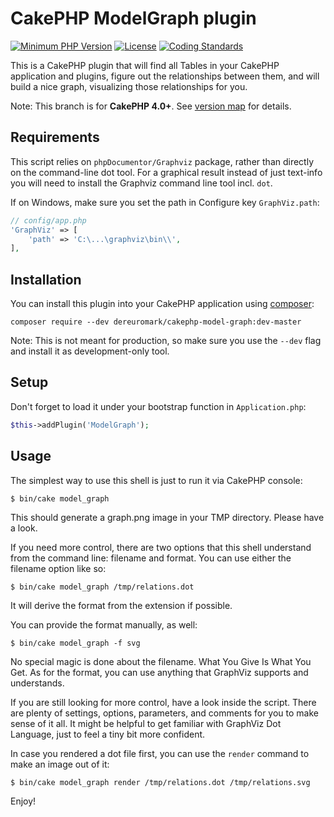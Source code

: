 # CakePHP ModelGraph plugin

[![Minimum PHP Version](http://img.shields.io/badge/php-%3E%3D%207.2-8892BF.svg)](https://php.net/)
[![License](https://poser.pugx.org/dereuromark/cakephp-model-graph/license)](https://packagist.org/packages/dereuromark/cakephp-model-graph)
[![Coding Standards](https://img.shields.io/badge/cs-PSR--2--R-yellow.svg)](https://github.com/php-fig-rectified/fig-rectified-standards)

This is a CakePHP plugin that will find all Tables in your CakePHP application and
plugins, figure out the relationships between them, and will build a nice graph,
visualizing those relationships for you.

Note: This branch is for **CakePHP 4.0+**. See [version map](https://github.com/dereuromark/cakephp-model-graph/wiki#cakephp-version-map) for details.

## Requirements

This script relies on `phpDocumentor/Graphviz` package, rather than directly on the command-line dot tool.
For a graphical result instead of just text-info you will need to install the Graphviz command line tool incl. `dot`.

If on Windows, make sure you set the path in Configure key `GraphViz.path`:
```php
// config/app.php
'GraphViz' => [
	'path' => 'C:\...\graphviz\bin\\',
],
```

## Installation

You can install this plugin into your CakePHP application using [composer](https://getcomposer.org):
```
composer require --dev dereuromark/cakephp-model-graph:dev-master
```

Note: This is not meant for production, so make sure you use the `--dev` flag and install it as development-only tool.


## Setup

Don't forget to load it under your bootstrap function in `Application.php`:
```php
$this->addPlugin('ModelGraph');
```


## Usage

The simplest way to use this shell is just to run it via CakePHP console:

```
$ bin/cake model_graph
```

This should generate a graph.png image in your TMP directory.  Please have a look.

If you need more control, there are two options that this shell understand from the
command line: filename and format.   You can use either the filename option like so:

```
$ bin/cake model_graph /tmp/relations.dot
```
It will derive the format from the extension if possible.

You can provide the format manually, as well:

```
$ bin/cake model_graph -f svg
```

No special magic is done about the filename.  What You Give Is What You Get.  As for the
format, you can use anything that GraphViz supports and understands.

If you are still looking for more control, have a look inside the script.  There are
plenty of settings, options, parameters, and comments for you to make sense of it all. It
might be helpful to get familiar with GraphViz Dot Language, just to feel a tiny bit more
confident.

In case you rendered a dot file first, you can use the `render` command to make an image out of it:
```
$ bin/cake model_graph render /tmp/relations.dot /tmp/relations.svg
```

Enjoy!
